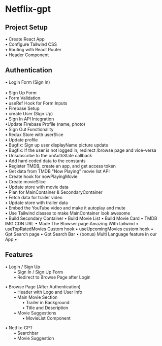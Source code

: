 # Netflix-gpt 


## Project Setup
• Create React App  
• Configure Tailwind CSS  
• Routing with React Router  
• Header Component  

## Authentication
&#8226; Login Form (Sign In) <br>  
&#8226; Sign Up Form   <br> 
&#8226; Form Validation   <br> 
&#8226; useRef Hook for Form Inputs   <br>
&#8226; Firebase Setup   <br> 
&#8226; create User (Sign Up)   <br> 
&#8226; Sign In API Integration   <br>
&#8226;Update Firebase Profile (name, photo) <br> 
&#8226; Sign Out Functionality   <br> 
&#8226; Redux Store with userSlice <br>
&#8226; Update profile <br>
&#8226; Bugfix: Sign up user displayName picture update <br>
&#8226; Bugfix: If the user is not logged in, redirect /browse page and vice-versa <br>
&#8226; Unsubscribe to the onAuthState callback <br>
&#8226; Add hard coded data to the constants <br>
&#8226; Register TMDB, create an app, and get access token <br>
&#8226; Get data from TMDB "Now Playing" movie list API <br>
&#8226; Create hook for nowPlayingMovie <br>
&#8226; Create movieSlice <br>
&#8226; Update store with movie data <br>
&#8226; Plan for MainContainer & SecondaryContainer <br>
&#8226; Fetch data for trailer video <br>
&#8226; Update store with trailer data <br>
&#8226; Embed the YouTube video and make it autoplay and mute <br>
&#8226; Use Tailwind classes to make MainContainer look awesome <br>
&#8226; Build Secondary Container
&#8226; Build Movie List
&#8226; Build Movie Card
&#8226; TMDB IMG CDN URL
&#8226; Made The Btowser page Amazing With tailwind
&#8226; useTopRatedMovies Custom hook
&#8226; useUpcomingMovies custom hook
&#8226; Gpt Search page
&#8226; Gpt Search Bar
&#8226; (bonus) Multi Language feature in our App
&#8226;
## Features

• Login / Sign Up  
  • Sign In / Sign Up Form  
  • Redirect to Browse Page after Login  

• Browse Page (After Authentication)  
  • Header with Logo and User Info  
  • Main Movie Section  
    • Trailer in Background  
    • Title and Description  
  • Movie Suggestions  
    • MovieList Component

• Netflix-GPT  
  • Searchbar  
  • Movie Suggestion 